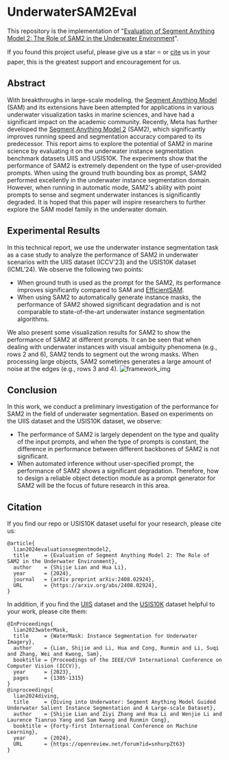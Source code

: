 # UnderwaterSAM2Eval

This repository is the implementation of "[Evaluation of Segment Anything Model 2: The Role of SAM2 in the Underwater Environment](https://arxiv.org/abs/2408.02924)".

If you found this project useful, please give us a star ⭐️ or [cite](#citation) us in your paper, this is the greatest support and encouragement for us.

## Abstract

With breakthroughs in large-scale modeling, the [Segment Anything Model](https://github.com/facebookresearch/segment-anything) (SAM) and its extensions have been attempted for applications in various underwater visualization tasks in marine sciences, and have had a significant impact on the academic community. Recently, Meta has further developed the [Segment Anything Model 2](https://github.com/facebookresearch/segment-anything-2/tree/main) (SAM2), which significantly improves running speed and segmentation accuracy compared to its predecessor. 
This report aims to explore the potential of SAM2 in marine science by evaluating it on the underwater instance segmentation benchmark datasets UIIS and USIS10K. The experiments show that the performance of SAM2 is extremely dependent on the type of user-provided prompts. When using the ground truth bounding box as prompt, SAM2 performed excellently in the underwater instance segmentation domain. However, when running in automatic mode, SAM2's ability with point prompts to sense and segment underwater instances is significantly degraded.
It is hoped that this paper will inspire researchers to further explore the SAM model family in the underwater domain.

##  Experimental Results
In this technical report, we use the underwater instance segmentation task as a case study to analyze the performance of SAM2 in underwater scenarios with the UIIS dataset (ICCV'23) and the USIS10K dataset (ICML'24). We observe the following two points:
* When ground truth is used as the prompt for the SAM2, its performance improves significantly compared to SAM and [EfficientSAM](https://github.com/yformer/EfficientSAM).
* When using SAM2 to automatically generate instance masks, the performance of SAM2 showed significant degradation and is not comparable to state-of-the-art underwater instance segmentation algorithms.

We also present some visualization results for SAM2 to show the performance of SAM2 at different prompts. It can be seen that when dealing with underwater instances with visual ambiguity phenomena (e.g., rows 2 and 6), SAM2 tends to segment out the wrong masks. When processing large objects, SAM2 sometimes generates a large amount of noise at the edges (e.g., rows 3 and 4).
![framework_img](fig/result.png)

## Conclusion

In this work, we conduct a preliminary investigation of the performance for SAM2 in the field of underwater segmentation. Based on experiments on the UIIS dataset and the USIS10K dataset, we observe:
* The performance of SAM2 is largely dependent on the type and quality of the input prompts, and when the type of prompts is constant, the difference in performance between different backbones of SAM2 is not significant. 
*  When automated inference without user-specified prompt, the performance of SAM2 shows a significant degradation. Therefore, how to design a reliable object detection module as a prompt generator for SAM2 will be the focus of future research in this area.

## Citation
If you find our repo or USIS10K dataset useful for your research, please cite us:
```
@article{
  lian2024evaluationsegmentmodel2,
  title     = {Evaluation of Segment Anything Model 2: The Role of SAM2 in the Underwater Environment}, 
  author    = {Shijie Lian and Hua Li},
  year      = {2024},
  journal   = {arXiv preprint arXiv:2408.02924},
  URL       = {https://arxiv.org/abs/2408.02924}, 
}
```
In addition, if you find the [UIIS](https://github.com/LiamLian0727/WaterMask) dataset and the [USIS10K](https://github.com/LiamLian0727/USIS10K) dataset helpful to your work, please cite them:
```
@InProceedings{
  lian2023waterMask,
  title     = {WaterMask: Instance Segmentation for Underwater Imagery},
  author    = {Lian, Shijie and Li, Hua and Cong, Runmin and Li, Suqi and Zhang, Wei and Kwong, Sam},
  booktitle = {Proceedings of the IEEE/CVF International Conference on Computer Vision (ICCV)},
  year      = {2023},
  pages     = {1305-1315}
}
@inproceedings{
  lian2024diving,
  title     = {Diving into Underwater: Segment Anything Model Guided Underwater Salient Instance Segmentation and A Large-scale Dataset},
  author    = {Shijie Lian and Ziyi Zhang and Hua Li and Wenjie Li and Laurence Tianruo Yang and Sam Kwong and Runmin Cong},
  booktitle = {Forty-first International Conference on Machine Learning},
  year      = {2024},
  URL       = {https://openreview.net/forum?id=snhurpZt63}
}
```
